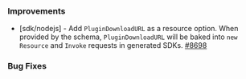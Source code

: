 ### Improvements

- [sdk/nodejs] - Add `PluginDownloadURL` as a resource option. When provided by
  the schema, `PluginDownloadURL` will be baked into `new Resource` and `Invoke`
  requests in generated SDKs. 
  [#8698](https://github.com/pulumi/pulumi/pull/8698)

### Bug Fixes
